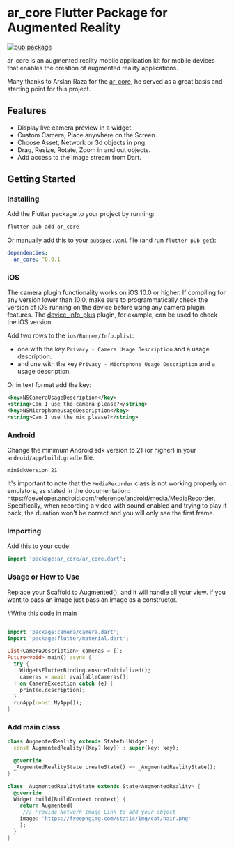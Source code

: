 # ar_core Flutter Package for Augmented Reality
[![pub package](https://img.shields.io/pub/v/camera.svg)](https://pub.dev/packages/ar_core)

ar_core is an augmented reality mobile application kit for mobile devices that enables the creation of augmented reality applications.

Many thanks to Arslan Raza for the [ar_core](https://github.com/arslanraza7/ar_core), he served as a great basis and starting point for this project.

## Features

* Display live camera preview in a widget.
* Custom Camera, Place anywhere on the Screen.
* Choose Asset, Network or 3d objects in png.
* Drag, Resize, Rotate, Zoom in and out objects.
* Add access to the image stream from Dart.

## Getting Started

### Installing


Add the Flutter package to your project by running:

```bash
flutter pub add ar_core
```

Or manually add this to your `pubspec.yaml` file (and run `flutter pub get`):

```yaml
dependencies:
  ar_core: ^0.0.1
```

### iOS

The camera plugin functionality works on iOS 10.0 or higher. If compiling for any version lower than 10.0,
make sure to programmatically check the version of iOS running on the device before using any camera plugin features.
The [device_info_plus](https://pub.dev/packages/device_info_plus) plugin, for example, can be used to check the iOS version.

Add two rows to the `ios/Runner/Info.plist`:

* one with the key `Privacy - Camera Usage Description` and a usage description.
* and one with the key `Privacy - Microphone Usage Description` and a usage description.

Or in text format add the key:

```xml
<key>NSCameraUsageDescription</key>
<string>Can I use the camera please?</string>
<key>NSMicrophoneUsageDescription</key>
<string>Can I use the mic please?</string>
```

### Android

Change the minimum Android sdk version to 21 (or higher) in your `android/app/build.gradle` file.

```
minSdkVersion 21
```

It's important to note that the `MediaRecorder` class is not working properly on emulators, as stated in the documentation: https://developer.android.com/reference/android/media/MediaRecorder. Specifically, when recording a video with sound enabled and trying to play it back, the duration won't be correct and you will only see the first frame.


### Importing

Add this to your code:

```dart
import 'package:ar_core/ar_core.dart';
```


### Usage or How to Use

Replace your Scaffold to Augmented(), and it will handle all your view. if you want to pass an image just pass an image as a constructor.

#Write this code in main
```dart

import 'package:camera/camera.dart';
import 'package:flutter/material.dart';

List<CameraDescription> cameras = [];
Future<void> main() async {
  try {
    WidgetsFlutterBinding.ensureInitialized();
    cameras = await availableCameras();
  } on CameraException catch (e) {
    print(e.description);
  }
  runApp(const MyApp());
}
```
### Add main class
```dart
class AugmentedReality extends StatefulWidget {
  const AugmentedReality({Key? key}) : super(key: key);

  @override
  _AugmentedRealityState createState() => _AugmentedRealityState();
}

class _AugmentedRealityState extends State<AugmentedReality> {
  @override
  Widget build(BuildContext context) {
    return Augmented(
     /// Provide Network Image Link to add your object
    image: 'https://freepngimg.com/static/img/cat/hair.png'
    );
  }
}
```
